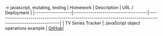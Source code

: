 -> javascript, mutating, testing
| Homework          | Description                          | URL / Deployment                                                                                             |
|-------------------|--------------------------------------|--------------------------------------------------------------------------------------------------------------|
| TV Series Tracker | JavaScript object operations example | [GitHub](https://github.com/AloTech-Full-Stack-Bootcamp/eren-tanriverdioglu/tree/main/week_4/TVSeriesTracker)|
